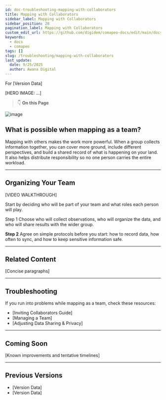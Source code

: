 ```yaml
---
id: doc-troubleshooting-mapping-with-collaborators
title: Mapping with Collaborators
sidebar_label: Mapping with Collaborators
sidebar_position: 28
pagination_label: Mapping with Collaborators
custom_edit_url: https://github.com/digidem/comapeo-docs/edit/main/docs/troubleshooting/mapping-with-collaborators.md
keywords:
  - docs
  - comapeo
tags: []
slug: /troubleshooting/mapping-with-collaborators
last_update:
  date: 9/25/2025
  author: Awana Digital
---
```

For [Version Data]


[HERO IMAGE: …]


> 👇 **On this Page**


![image](/images/mappingwithcollabora_0.png)


## What is possible when mapping as a team?


Mapping with others makes the work more powerful. When a group collects information together, you can cover more ground, include different perspectives, and build a shared record of what is happening on your land. It also helps distribute responsibility so no one person carries the entire workload.


---


## Organizing Your Team


[VIDEO WALKTHROUGH]


Start by deciding who will be part of your team and what roles each person will play.


Step 1 Choose who will collect observations, who will organize the data, and who will share results with the wider group.


**Step 2** Agree on simple protocols before you start: how to record data, how often to sync, and how to keep sensitive information safe.


---


## Related Content


[Concise paragraphs]


---


## Troubleshooting


If you run into problems while mapping as a team, check these resources:

- [Inviting Collaborators Guide]
- [Managing a Team]
- [Adjusting Data Sharing & Privacy]

---


## Coming Soon


[Known improvements and tentative timelines]


---


## Previous Versions

- [Version Data]
- [Version Data]
